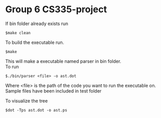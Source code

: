 # Group 6 CS335-project
If bin folder already exists run 
```
$make clean
```
To build the executable run.
```
$make
```
This will make a executable named parser in bin folder.<br /> 
To run 
```
$./bin/parser <file> -o ast.dot
```
Where \<file\> is the path of the code you want to run the executable on.<br /> 
Sample files have been included in test folder

To visualize the tree
```
$dot -Tps ast.dot -o ast.ps
```
